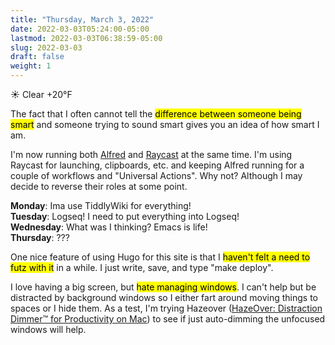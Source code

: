 ```yaml
---
title: "Thursday, March 3, 2022"
date: 2022-03-03T05:24:00-05:00
lastmod: 2022-03-03T06:38:59-05:00
slug: 2022-03-03
draft: false
weight: 1
---
```


☀️   Clear +20°F

The fact that I often cannot tell the <mark>difference between someone being smart</mark> and someone trying to sound smart gives you an idea of how smart I am.

I'm now running both [Alfred](https://alfredapp.com) and [Raycast](https://www.raycast.com) at the same time. I'm using Raycast for launching, clipboards, etc. and keeping Alfred running for a couple of workflows and "Universal Actions". Why not? Although I may decide to reverse their roles at some point.

**Monday**: Ima use TiddlyWiki for everything! <br />
**Tuesday**: Logseq! I need to put everything into Logseq! <br />
**Wednesday**: What was I thinking? Emacs is life! <br />
**Thursday**: ???

One nice feature of using Hugo for this site is that I <mark>haven't felt a need to futz with it</mark> in a while. I just write, save, and type "make deploy".

I love having a big screen, but <mark>hate managing windows</mark>. I can't help but be distracted by background windows so I either fart around moving things to spaces or I hide them. As a test, I'm trying Hazeover ([HazeOver: Distraction Dimmer™ for Productivity on Mac](https://hazeover.com/)) to see if just auto-dimming the unfocused windows will help.

[//]: # "Exported with love from a post written in Org mode"
[//]: # "- https://github.com/kaushalmodi/ox-hugo"
